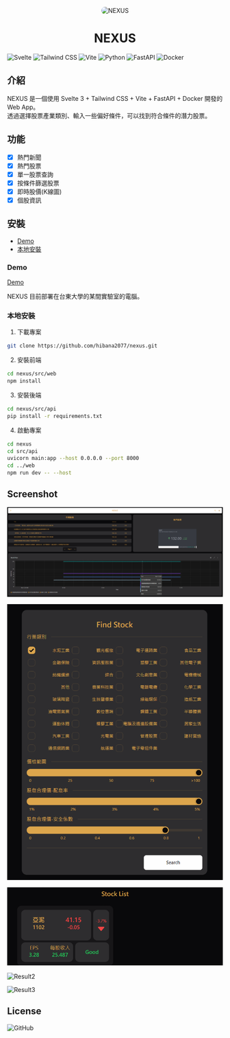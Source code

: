 <!--
 * @Author: hibana2077 hibana2077@gmail.com
 * @Date: 2024-02-02 17:40:31
 * @LastEditors: hibana2077 hibana2077@gmail.com
 * @LastEditTime: 2024-03-16 21:18:45
 * @FilePath: /nexus/README.md
 * @Description: 这是默认设置,请设置`customMade`, 打开koroFileHeader查看配置 进行设置: https://github.com/OBKoro1/koro1FileHeader/wiki/%E9%85%8D%E7%BD%AE
-->
<p align="center">
  <img src=".img/NEXUS.png" alt="NEXUS" width="200" style="border-radius: 40px;"/>
</p>

<h1 align="center">NEXUS</h1>

![Svelte](https://img.shields.io/badge/Svelte-FF3E00?style=for-the-badge&logo=svelte&logoColor=white)
![Tailwind CSS](https://img.shields.io/badge/Tailwind_CSS-38B2AC?style=for-the-badge&logo=tailwind-css&logoColor=white)
![Vite](https://img.shields.io/badge/Vite-646CFF?style=for-the-badge&logo=vite&logoColor=white)
![Python](https://img.shields.io/badge/Python-3776AB?style=for-the-badge&logo=python&logoColor=white)
![FastAPI](https://img.shields.io/badge/FastAPI-009688?style=for-the-badge&logo=fastapi&logoColor=white)
![Docker](https://img.shields.io/badge/Docker-2496ED?style=for-the-badge&logo=docker&logoColor=white)

## 介紹

NEXUS 是一個使用 Svelte 3 + Tailwind CSS + Vite + FastAPI + Docker 開發的 Web App。</br>
透過選擇股票產業類別、輸入一些偏好條件，可以找到符合條件的潛力股票。</br>

## 功能

- [x] 熱門新聞
- [x] 熱門股票
- [x] 單一股票查詢
- [x] 按條件篩選股票
- [x] 即時股價(K線圖)
- [x] 個股資訊

## 安裝

- [Demo](###Demo)
- [本地安裝](###本地安裝)

### Demo

[Demo](http://nexus.hibana2077.com/)

NEXUS 目前部署在台東大學的某間實驗室的電腦。

### 本地安裝

1. 下載專案

```bash
git clone https://github.com/hibana2077/nexus.git
```

2. 安裝前端

```bash
cd nexus/src/web
npm install
```

3. 安裝後端

```bash
cd nexus/src/api
pip install -r requirements.txt
```

4. 啟動專案

```bash
cd nexus
cd src/api
uvicorn main:app --host 0.0.0.0 --port 8000
cd ../web
npm run dev -- --host
```

## Screenshot

<p align="center">

![Main](./img/Home.png)

![Filter](./img/Find.png)

![Result1](./img//result1.png)

![Result2](https://media.discordapp.net/attachments/956596033163505684/1204082389673058324/image.png?ex=65d3701c&is=65c0fb1c&hm=373749169f01fb6b9710ddca3886ba61d0364770a221c5368e5d38f9d23aba05&=&format=webp&quality=lossless)

![Result3](https://media.discordapp.net/attachments/956596033163505684/1204082526654562385/image.png?ex=65d3703d&is=65c0fb3d&hm=0e244c4015e69ffe401c50c2f7db80250639486479e5f262ccea8a51367ce1e8&=&format=webp&quality=lossless&width=840&height=468)

</p>

## License

![GitHub](https://img.shields.io/github/license/hibana2077/nexus?style=for-the-badge)
